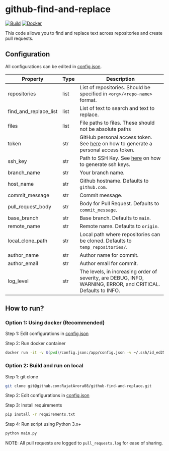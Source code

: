 # github-find-and-replace
[![Build](https://github.com/RajatArora08/github-find-and-replace/actions/workflows/main.yml/badge.svg)](https://github.com/RajatArora08/github-find-and-replace/actions/workflows/main.yml)
[![Docker](https://img.shields.io/docker/pulls/rajatar08/github-find-and-replace.svg)](https://hub.docker.com/r/rajatar08/github-find-and-replace)

This code allows you to find and replace text across repositories and create pull requests.

## Configuration

All configurations can be edited in [config.json](config.json).

| Property    | Type        | Description |
| ----------- | ----------- | ----------- |
| repositories | list | List of repositories. Should be specified in `<org>/<repo-name>` format. |
| find_and_replace_list | list | List of text to search and text to replace. |
| files | list | File paths to files. These should not be absolute paths |
| token | str | GitHub personal access token. See [here](https://docs.github.com/en/github/authenticating-to-github/creating-a-personal-access-token) on how to generate a personal access token. |
| ssh_key | str | Path to SSH Key. See [here](https://docs.github.com/en/github/authenticating-to-github/generating-a-new-ssh-key-and-adding-it-to-the-ssh-agent) on how to generate ssh keys.  |
| branch_name | str | Your branch name. |
| host_name | str | Github hostname. Defaults to `github.com`. |
| commit_message | str | Commit message. |
| pull_request_body | str | Body for Pull Request. Defaults to `commit_message`. |
| base_branch | str | Base branch. Defaults to `main`. |
| remote_name | str | Remote name. Defaults to `origin`. |
| local_clone_path | str | Local path where repositories can be cloned. Defaults to `temp_repositories/`. |
| author_name | str | Author name for commit. |
| author_email | str | Author email for commit. |
| log_level | str | The levels, in increasing order of severity, are DEBUG, INFO, WARNING, ERROR, and CRITICAL. Defaults to INFO. |

## How to run?


### Option 1: Using docker (Recommended)

Step 1: Edit configurations in [config.json](config.json)

Step 2: Run docker container

```bash
docker run -it -v $(pwd)/config.json:/app/config.json -v ~/.ssh/id_ed25519:/root/.ssh/id_ed25519 rajatar08/github-find-and-replace:latest
```

### Option 2: Build and run on local

Step 1: git clone

```bash
git clone git@github.com:RajatArora08/github-find-and-replace.git
```

Step 2: Edit configurations in [config.json](config.json)

Step 3: Install requirements

```bash
pip install -r requirements.txt
```

Step 4: Run script using Python 3.x+

```bash
python main.py
```

NOTE: All pull requests are logged to `pull_requests.log` for ease of sharing.
